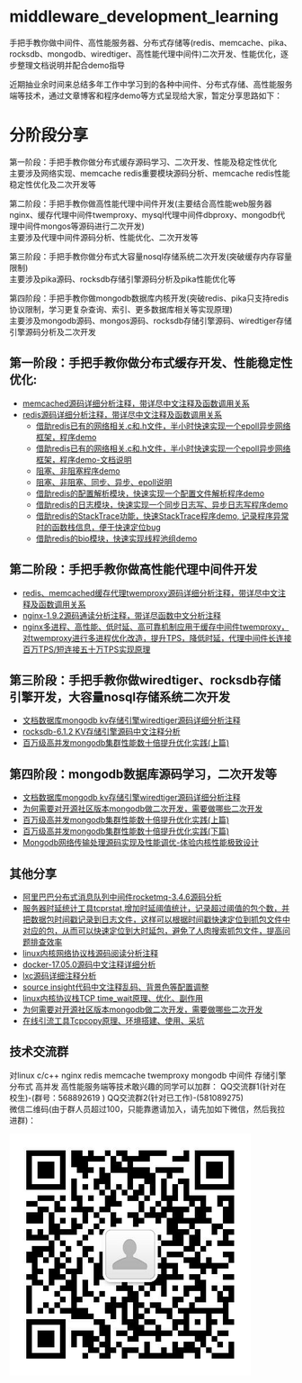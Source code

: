 # middleware_development_learning
手把手教你做中间件、高性能服务器、分布式存储等(redis、memcache、pika、rocksdb、mongodb、wiredtiger、高性能代理中间件)二次开发、性能优化，逐步整理文档说明并配合demo指导  
  
近期抽业余时间来总结多年工作中学习到的各种中间件、分布式存储、高性能服务端等技术，通过文章博客和程序demo等方式呈现给大家，暂定分享思路如下：
  
分阶段分享  
===================================  
第一阶段：手把手教你做分布式缓存源码学习、二次开发、性能及稳定性优化  
主要涉及网络实现、memcache redis重要模块源码分析、memcache redis性能稳定性优化及二次开发等  
  
  
第二阶段：手把手教你做高性能代理中间件开发(主要结合高性能web服务器nginx、缓存代理中间件twemproxy、mysql代理中间件dbproxy、mongodb代理中间件mongos等源码进行二次开发)  
主要涉及代理中间件源码分析、性能优化、二次开发等  
  
  
  
第三阶段：手把手教你做分布式大容量nosql存储系统二次开发(突破缓存内存容量限制)  
主要涉及pika源码、rocksdb存储引擎源码分析及pika性能优化等  
  
  
  
第四阶段：手把手教你做mongodb数据库内核开发(突破redis、pika只支持redis协议限制，学习更复杂查询、索引、更多数据库相关等实现原理)  
主要涉及mongodb源码、mongos源码、rocksdb存储引擎源码、wiredtiger存储引擎源码分析及二次开发  
  
  
  
## 第一阶段：手把手教你做分布式缓存开发、性能稳定性优化:    
  * [memcached源码详细分析注释，带详尽中文注释及函数调用关系](https://github.com/y123456yz/Reading-and-comprehense-redis-cluster)  
  * [redis源码详细分析注释，带详尽中文注释及函数调用关系](https://github.com/y123456yz/Reading-and-comprehense-memcached-1.4.22)  
    * [借助redis已有的网络相关.c和.h文件，半小时快速实现一个epoll异步网络框架，程序demo](https://github.com/y123456yz/middleware_development_learning/tree/master/%E7%AC%AC%E4%B8%80%E9%98%B6%E6%AE%B5-%E6%89%8B%E6%8A%8A%E6%89%8B%E6%95%99%E4%BD%A0%E5%81%9A%E5%88%86%E5%B8%83%E5%BC%8F%E7%BC%93%E5%AD%98%E4%BA%8C%E6%AC%A1%E5%BC%80%E5%8F%91%E3%80%81%E6%80%A7%E8%83%BD%E4%BC%98%E5%8C%96/%E5%BC%82%E6%AD%A5%E7%BD%91%E7%BB%9C%E6%A1%86%E6%9E%B6%E9%9B%B6%E5%9F%BA%E7%A1%80%E5%AD%A6%E4%B9%A0/asyn_network)  
    * [借助redis已有的网络相关.c和.h文件，半小时快速实现一个epoll异步网络框架，程序demo-文档说明](https://github.com/y123456yz/middleware_development_learning/blob/master/%E7%AC%AC%E4%B8%80%E9%98%B6%E6%AE%B5-%E6%89%8B%E6%8A%8A%E6%89%8B%E6%95%99%E4%BD%A0%E5%81%9A%E5%88%86%E5%B8%83%E5%BC%8F%E7%BC%93%E5%AD%98%E4%BA%8C%E6%AC%A1%E5%BC%80%E5%8F%91%E3%80%81%E6%80%A7%E8%83%BD%E4%BC%98%E5%8C%96/%E5%BC%82%E6%AD%A5%E7%BD%91%E7%BB%9C%E6%A1%86%E6%9E%B6%E9%9B%B6%E5%9F%BA%E7%A1%80%E5%AD%A6%E4%B9%A0/asyn_network.md)    
    * [阻塞、非阻塞程序demo](https://github.com/y123456yz/middleware_development_learning/tree/master/%E7%AC%AC%E4%B8%80%E9%98%B6%E6%AE%B5-%E6%89%8B%E6%8A%8A%E6%89%8B%E6%95%99%E4%BD%A0%E5%81%9A%E5%88%86%E5%B8%83%E5%BC%8F%E7%BC%93%E5%AD%98%E4%BA%8C%E6%AC%A1%E5%BC%80%E5%8F%91%E3%80%81%E6%80%A7%E8%83%BD%E4%BC%98%E5%8C%96/block_noblock_demo)  
    * [阻塞、非阻塞、同步、异步、epoll说明](https://github.com/y123456yz/middleware_development_learning/blob/master/%E7%AC%AC%E4%B8%80%E9%98%B6%E6%AE%B5-%E6%89%8B%E6%8A%8A%E6%89%8B%E6%95%99%E4%BD%A0%E5%81%9A%E5%88%86%E5%B8%83%E5%BC%8F%E7%BC%93%E5%AD%98%E4%BA%8C%E6%AC%A1%E5%BC%80%E5%8F%91%E3%80%81%E6%80%A7%E8%83%BD%E4%BC%98%E5%8C%96/%E5%BC%82%E6%AD%A5%E7%BD%91%E7%BB%9C%E6%A1%86%E6%9E%B6%E9%9B%B6%E5%9F%BA%E7%A1%80%E5%AD%A6%E4%B9%A0/asyn_network.md)    
    * [借助redis的配置解析模块，快速实现一个配置文件解析程序demo](https://github.com/y123456yz/middleware_development_learning/tree/master/%E7%AC%AC%E4%B8%80%E9%98%B6%E6%AE%B5-%E6%89%8B%E6%8A%8A%E6%89%8B%E6%95%99%E4%BD%A0%E5%81%9A%E5%88%86%E5%B8%83%E5%BC%8F%E7%BC%93%E5%AD%98%E4%BA%8C%E6%AC%A1%E5%BC%80%E5%8F%91%E3%80%81%E6%80%A7%E8%83%BD%E4%BC%98%E5%8C%96/redis%E6%BA%90%E7%A0%81%E5%88%86%E6%A8%A1%E5%9D%97%E5%88%86%E6%9E%90/%E5%9F%BA%E4%BA%8Eredis%E9%85%8D%E7%BD%AE%E6%96%87%E4%BB%B6%E8%A7%A3%E6%9E%90%E7%A8%8B%E5%BA%8F%EF%BC%8C%E5%BF%AB%E9%80%9F%E5%AE%9E%E7%8E%B0%E4%B8%80%E4%B8%AA%E9%85%8D%E7%BD%AE%E6%96%87%E4%BB%B6%E8%A7%A3%E6%9E%90%E7%A8%8B%E5%BA%8Fdemo)
    * [借助redis的日志模块，快速实现一个同步日志写、异步日志写程序demo](https://github.com/y123456yz/middleware_development_learning/tree/master/%E7%AC%AC%E4%B8%80%E9%98%B6%E6%AE%B5-%E6%89%8B%E6%8A%8A%E6%89%8B%E6%95%99%E4%BD%A0%E5%81%9A%E5%88%86%E5%B8%83%E5%BC%8F%E7%BC%93%E5%AD%98%E4%BA%8C%E6%AC%A1%E5%BC%80%E5%8F%91%E3%80%81%E6%80%A7%E8%83%BD%E4%BC%98%E5%8C%96/redis%E6%BA%90%E7%A0%81%E5%88%86%E6%A8%A1%E5%9D%97%E5%88%86%E6%9E%90/%E5%9F%BA%E4%BA%8Eredis%E6%97%A5%E5%BF%97%E4%BB%A3%E7%A0%81%EF%BC%8C%E5%BF%AB%E9%80%9F%E5%AE%9E%E7%8E%B0%E6%97%A5%E5%BF%97%E5%90%8C%E6%AD%A5%E5%86%99%E5%92%8C%E5%BC%82%E6%AD%A5%E5%86%99%EF%BC%8C%E4%BD%93%E9%AA%8C%E5%90%8C%E6%AD%A5%E5%86%99%E5%92%8C%E5%BC%82%E6%AD%A5%E5%86%99%E5%8C%BA%E5%88%AB)
    * [借助redis的StackTrace功能，快速StackTrace程序demo, 记录程序异常时的函数栈信息，便于快速定位bug](https://github.com/y123456yz/middleware_development_learning/tree/master/%E7%AC%AC%E4%B8%80%E9%98%B6%E6%AE%B5-%E6%89%8B%E6%8A%8A%E6%89%8B%E6%95%99%E4%BD%A0%E5%81%9A%E5%88%86%E5%B8%83%E5%BC%8F%E7%BC%93%E5%AD%98%E4%BA%8C%E6%AC%A1%E5%BC%80%E5%8F%91%E3%80%81%E6%80%A7%E8%83%BD%E4%BC%98%E5%8C%96/redis%E6%BA%90%E7%A0%81%E5%88%86%E6%A8%A1%E5%9D%97%E5%88%86%E6%9E%90/%E5%9F%BA%E4%BA%8Eredis%E4%BF%A1%E5%8F%B7%E5%92%8Cbacktrace%E6%9C%BA%E5%88%B6%EF%BC%8C%E5%BF%AB%E9%80%9F%E5%AE%9E%E7%8E%B0backtrace%E4%BB%A3%E7%A0%81%EF%BC%8C%E8%AE%B0%E5%BD%95%E7%A8%8B%E5%BA%8Fbug%E5%BC%82%E5%B8%B8%E9%80%80%E5%87%BA%E7%9A%84%E5%87%BD%E6%95%B0%E8%B0%83%E7%94%A8%E6%A0%88%EF%BC%8C%E4%BE%BF%E4%BA%8E%E5%BF%AB%E9%80%9F%E5%AE%9A%E4%BD%8Dbug)
    * [借助redis的bio模块，快速实现线程池组demo](https://github.com/y123456yz/middleware_development_learning/tree/master/%E7%AC%AC%E4%B8%80%E9%98%B6%E6%AE%B5-%E6%89%8B%E6%8A%8A%E6%89%8B%E6%95%99%E4%BD%A0%E5%81%9A%E5%88%86%E5%B8%83%E5%BC%8F%E7%BC%93%E5%AD%98%E4%BA%8C%E6%AC%A1%E5%BC%80%E5%8F%91%E3%80%81%E6%80%A7%E8%83%BD%E4%BC%98%E5%8C%96/redis%E6%BA%90%E7%A0%81%E5%88%86%E6%A8%A1%E5%9D%97%E5%88%86%E6%9E%90/%E5%9F%BA%E4%BA%8Eredis%E7%9A%84bio%E4%BB%A3%E7%A0%81%EF%BC%8C%E5%BF%AB%E9%80%9F%E5%AE%9E%E7%8E%B0%E4%B8%80%E4%B8%AA%E7%BA%BF%E7%A8%8B%E6%B1%A0demo)
  
  
  
## 第二阶段：手把手教你做高性能代理中间件开发   
  * [redis、memcached缓存代理twemproxy源码详细分析注释，带详尽中文注释及函数调用关系](https://github.com/y123456yz/Reading-and-comprehense-twemproxy0.4.1)  
  * [nginx-1.9.2源码通读分析注释，带详尽函数中文分析注释](https://github.com/y123456yz/reading-code-of-nginx-1.9.2)  
  * [nginx多进程、高性能、低时延、高可靠机制应用于缓存中间件twemproxy，对twemproxy进行多进程优化改造，提升TPS，降低时延，代理中间件长连接百万TPS/短连接五十万TPS实现原理](https://github.com/y123456yz/middleware_development_learning/blob/master/%E7%AC%AC%E4%BA%8C%E9%98%B6%E6%AE%B5-%E6%89%8B%E6%8A%8A%E6%89%8B%E6%95%99%E4%BD%A0%E5%81%9A%E9%AB%98%E6%80%A7%E8%83%BD%E4%BB%A3%E7%90%86%E4%B8%AD%E9%97%B4%E4%BB%B6%E5%BC%80%E5%8F%91/nginx%E5%A4%9A%E8%BF%9B%E7%A8%8B%E9%AB%98%E5%B9%B6%E5%8F%91%E4%BD%8E%E6%97%B6%E5%BB%B6%E6%9C%BA%E5%88%B6%E5%9C%A8%E7%BC%93%E5%AD%98%E4%BB%A3%E7%90%86%E4%B8%AD%E9%97%B4%E4%BB%B6twemproxy%E4%B8%AD%E7%9A%84%E5%BA%94%E7%94%A8/nginx_twemproxy.md)  
  
  
  
## 第三阶段：手把手教你做wiredtiger、rocksdb存储引擎开发，大容量nosql存储系统二次开发   
  * [文档数据库mongodb kv存储引擎wiredtiger源码详细分析注释](https://github.com/y123456yz/reading-and-annotate-wiredtiger-3.0.0)  
  * [rocksdb-6.1.2 KV存储引擎源码中文注释分析](https://github.com/y123456yz/reading-and-annotate-rocksdb-6.1.2)  
  * [百万级高并发mongodb集群性能数十倍提升优化实践(上篇)](https://my.oschina.net/u/4087916/blog/3141909)    
   
## 第四阶段：mongodb数据库源码学习，二次开发等   
  * [文档数据库mongodb kv存储引擎wiredtiger源码详细分析注释](https://github.com/y123456yz/reading-and-annotate-wiredtiger-3.0.0)  
  * [为何需要对开源社区版本mongodb做二次开发，需要做哪些二次开发](https://github.com/y123456yz/middleware_development_learning/blob/master/%E7%AC%AC%E5%9B%9B%E9%98%B6%E6%AE%B5-mongodb%E6%95%B0%E6%8D%AE%E5%BA%93/development_mongodb.md)  
  * [百万级高并发mongodb集群性能数十倍提升优化实践(上篇)](https://my.oschina.net/u/4087916/blog/3141909)      
  * [百万级高并发mongodb集群性能数十倍提升优化实践(下篇)](https://my.oschina.net/u/4087916/blog/3155205)  
  * [Mongodb网络传输处理源码实现及性能调优-体验内核性能极致设计](https://my.oschina.net/u/4087916/blog/4295038)   
  
## 其他分享   
  * [阿里巴巴分布式消息队列中间件rocketmq-3.4.6源码分析](https://github.com/y123456yz/reading-and-annotate-rocketmq-3.4.6)  
  * [服务器时延统计工具tcprstat,增加时延阈值统计，记录超过阈值的包个数，并把数据包时间戳记录到日志文件，这样可以根据时间戳快速定位到抓包文件中对应的包，从而可以快速定位到大时延包，避免了人肉搜索抓包文件，提高问题排查效率](https://github.com/y123456yz/tcprstat)   
  * [linux内核网络协议栈源码阅读分析注释](https://github.com/y123456yz/Reading-and-comprehense-linux-Kernel-network-protocol-stack)  
  * [docker-17.05.0源码中文注释详细分析](https://github.com/y123456yz/reading-and-annotate-docker-17.05.0)  
  * [lxc源码详细注释分析](https://github.com/y123456yz/reading-and-annotate-lxc-1.0.9)  
  * [source insight代码中文注释乱码、背景色等配置调整](https://github.com/y123456yz/middleware_development_learning/tree/master/source%20insight%20configure)   
  * [linux内核协议栈TCP time_wait原理、优化、副作用](https://my.oschina.net/u/4087916/blog/3051356)         
  * [为何需要对开源社区版本mongodb做二次开发，需要做哪些二次开发](https://github.com/y123456yz/middleware_development_learning/blob/master/%E7%AC%AC%E5%9B%9B%E9%98%B6%E6%AE%B5-mongodb%E6%95%B0%E6%8D%AE%E5%BA%93/development_mongodb.md)  
  * [在线引流工具Tcpcopy原理、环境搭建、使用、采坑](https://my.oschina.net/u/4087916/blog/3064268)         
  
  
  
## 技术交流群  
对linux c/c++ nginx redis memcache twemproxy mongodb 中间件 存储引擎 分布式 高并发 高性能服务端等技术敢兴趣的同学可以加群： QQ交流群1(针对在校生)-(群号：568892619 )      QQ交流群2(针对已工作)-(581089275)     
微信二维码(由于群人员超过100，只能靠邀请加入，请先加如下微信，然后我拉进群)：
   
![](/img/9A1AA1E5ED9CE5F11CA0781DEC2D5AEC.jpeg)
   
  
  